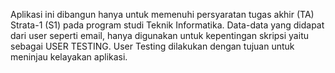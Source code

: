 Aplikasi ini dibangun hanya untuk memenuhi persyaratan tugas akhir (TA) Strata-1 (S1) pada program studi Teknik Informatika.
Data-data yang didapat dari user seperti email, hanya digunakan untuk kepentingan skripsi yaitu sebagai USER TESTING.
User Testing dilakukan dengan tujuan untuk meninjau kelayakan aplikasi.
